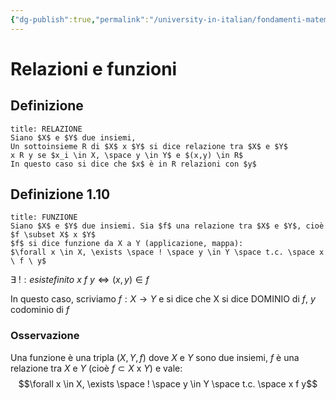 ```yaml
---
{"dg-publish":true,"permalink":"/university-in-italian/fondamenti-matematici-per-l-informatica/teoria/relazioni-e-funzioni/"}
---
```


# Relazioni e funzioni
## Definizione
```ad-info
title: RELAZIONE
Siano $X$ e $Y$ due insiemi,
Un sottoinsieme R di $X$ x $Y$ si dice relazione tra $X$ e $Y$
x R y se $x_i \in X, \space y \in Y$ e $(x,y) \in R$
In questo caso si dice che $x$ è in R relazioni con $y$ 
```
## Definizione 1.10
```ad-info
title: FUNZIONE
Siano $X$ e $Y$ due insiemi. Sia $f$ una relazione tra $X$ e $Y$, cioè $f \subset X$ x $Y$
$f$ si dice funzione da X a Y (applicazione, mappa):
$\forall x \in X, \exists \space ! \space y \in Y \space t.c. \space x \ f \ y$
```
$\exists \ !: esiste finito$
$x \ f \ y \Leftrightarrow (x,y) \in f$

In questo caso, scriviamo $f: X \rightarrow Y$  e si dice che X si dice DOMINIO di $f$, $y$ codominio di $f$ 
### Osservazione
Una funzione è una tripla $(X,Y,f)$ dove $X$ e $Y$ sono due insiemi, $f$ è una relazione tra $X$ e $Y$ (cioè $f \subset X$ x $Y$) e vale:$$\forall x \in X, \exists \space ! \space y \in Y \space t.c. \space x f y$$
